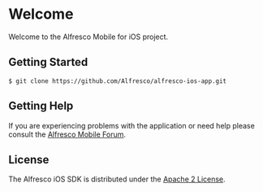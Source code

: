 Welcome
=======

Welcome to the Alfresco Mobile for iOS project.


Getting Started
---------------

    $ git clone https://github.com/Alfresco/alfresco-ios-app.git


Getting Help
------------

If you are experiencing problems with the application or need help please consult the [Alfresco Mobile Forum](https://forums.alfresco.com/en/viewforum.php?f=54).


License
-------

The Alfresco iOS SDK is distributed under the [Apache 2 License](http://www.apache.org/licenses/LICENSE-2.0.html).
